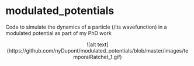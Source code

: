 # modulated_potentials
Code to simulate the dynamics of a particle (/its wavefunction) in a modulated potential as part of my PhD work


<center>![alt text](https://github.com/nyDupont/modulated_potentials/blob/master/images/temporalRatchet_1.gif)</center>
